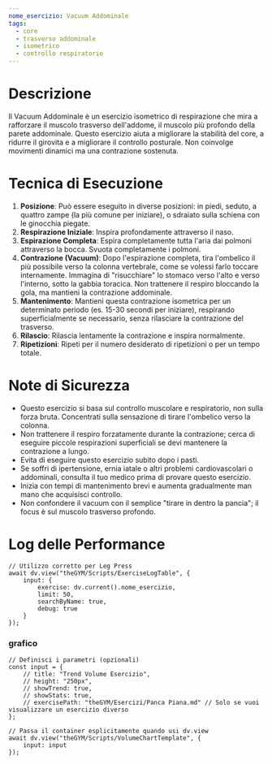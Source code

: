```yaml
---
nome_esercizio: Vacuum Addominale
tags:
  - core
  - trasverso addominale
  - isometrico
  - controllo respiratorio
---
```


# Descrizione

Il Vacuum Addominale è un esercizio isometrico di respirazione che mira a rafforzare il muscolo trasverso dell'addome, il muscolo più profondo della parete addominale. Questo esercizio aiuta a migliorare la stabilità del core, a ridurre il girovita e a migliorare il controllo posturale. Non coinvolge movimenti dinamici ma una contrazione sostenuta.

# Tecnica di Esecuzione

1.  **Posizione**: Può essere eseguito in diverse posizioni: in piedi, seduto, a quattro zampe (la più comune per iniziare), o sdraiato sulla schiena con le ginocchia piegate.
2.  **Respirazione Iniziale**: Inspira profondamente attraverso il naso.
3.  **Espirazione Completa**: Espira completamente tutta l'aria dai polmoni attraverso la bocca. Svuota completamente i polmoni.
4.  **Contrazione (Vacuum)**: Dopo l'espirazione completa, tira l'ombelico il più possibile verso la colonna vertebrale, come se volessi farlo toccare internamente. Immagina di "risucchiare" lo stomaco verso l'alto e verso l'interno, sotto la gabbia toracica. Non trattenere il respiro bloccando la gola, ma mantieni la contrazione addominale.
5.  **Mantenimento**: Mantieni questa contrazione isometrica per un determinato periodo (es. 15-30 secondi per iniziare), respirando superficialmente se necessario, senza rilasciare la contrazione del trasverso.
6.  **Rilascio**: Rilascia lentamente la contrazione e inspira normalmente.
7.  **Ripetizioni**: Ripeti per il numero desiderato di ripetizioni o per un tempo totale.

# Note di Sicurezza

- Questo esercizio si basa sul controllo muscolare e respiratorio, non sulla forza bruta. Concentrati sulla sensazione di tirare l'ombelico verso la colonna.
- Non trattenere il respiro forzatamente durante la contrazione; cerca di eseguire piccole respirazioni superficiali se devi mantenere la contrazione a lungo.
- Evita di eseguire questo esercizio subito dopo i pasti.
- Se soffri di ipertensione, ernia iatale o altri problemi cardiovascolari o addominali, consulta il tuo medico prima di provare questo esercizio.
- Inizia con tempi di mantenimento brevi e aumenta gradualmente man mano che acquisisci controllo.
- Non confondere il vacuum con il semplice "tirare in dentro la pancia"; il focus è sul muscolo trasverso profondo.

# Log delle Performance

```dataviewjs
// Utilizzo corretto per Leg Press
await dv.view("theGYM/Scripts/ExerciseLogTable", {
    input: {
        exercise: dv.current().nome_esercizio,
        limit: 50,
        searchByName: true,
        debug: true
    }
});
```

### grafico

```dataviewjs
// Definisci i parametri (opzionali)
const input = {
    // title: "Trend Volume Esercizio",
    // height: "250px",
    // showTrend: true,
    // showStats: true,
    // exercisePath: "theGYM/Esercizi/Panca Piana.md" // Solo se vuoi visualizzare un esercizio diverso
};

// Passa il container esplicitamente quando usi dv.view
await dv.view("theGYM/Scripts/VolumeChartTemplate", {
    input: input
});
```
